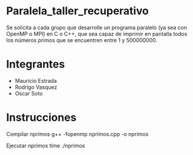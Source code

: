 # Paralela_taller_recuperativo
Se solicita a cada grupo que desarrolle un programa paralelo (ya sea con OpenMP o MPI) en C o
C++, que sea capaz de imprimir en pantalla todos los números primos que se encuentren entre 1
y 500000000.

# Integrantes
- Mauricio Estrada
- Rodrigo Vasquez
- Oscar Soto

# Instrucciones
Compilar nprimos
g++ -fopenmp nprimos.cpp -o nprimos

Ejecutar nprimos
time ./nprimos
